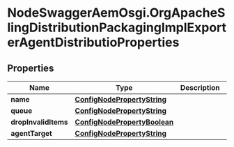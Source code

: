 # NodeSwaggerAemOsgi.OrgApacheSlingDistributionPackagingImplExporterAgentDistributioProperties

## Properties

Name | Type | Description | Notes
------------ | ------------- | ------------- | -------------
**name** | [**ConfigNodePropertyString**](ConfigNodePropertyString.md) |  | [optional] 
**queue** | [**ConfigNodePropertyString**](ConfigNodePropertyString.md) |  | [optional] 
**dropInvalidItems** | [**ConfigNodePropertyBoolean**](ConfigNodePropertyBoolean.md) |  | [optional] 
**agentTarget** | [**ConfigNodePropertyString**](ConfigNodePropertyString.md) |  | [optional] 


